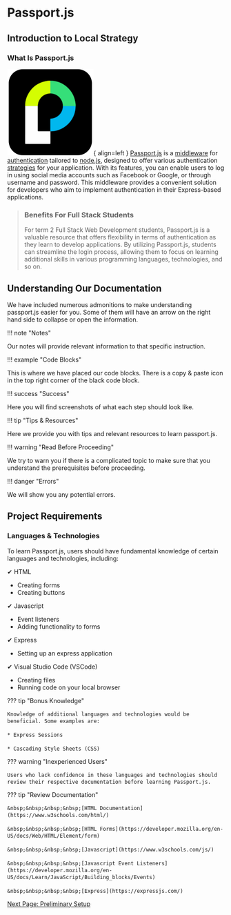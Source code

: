 # Passport.js

## Introduction to Local Strategy

### What Is Passport.js

![Passport Logo](./images/passport%20logo2.png){ align=left }
[Passport.js](./glossary.md#passportjs) is a [middleware](./glossary.md#middleware) for [authentication](./glossary.md#authentication) tailored to [node.js](./glossary.md#nodejs), designed to offer various authentication [strategies](./glossary.md#strategies) for your application. With its features, you can enable users to log in using social media accounts such as Facebook or Google, or through username and password. This middleware provides a convenient solution for developers who aim to implement authentication in their Express-based applications.

>### Benefits For Full Stack Students
>
>For term 2 Full Stack Web Development students, Passport.js is a valuable resource that offers flexibility in terms of authentication as they learn to develop applications. By utilizing Passport.js, students can streamline the login process, allowing them to focus on learning additional skills in various programming languages, technologies, and so on.

## Understanding Our Documentation

We have included numerous admonitions to make understanding passport.js easier for you. Some of them will have an arrow on the right hand side to collapse or open the information.

!!! note "Notes"

Our notes will provide relevant information to that specific instruction.

!!! example "Code Blocks"

This is where we have placed our code blocks. There is a copy & paste icon in the top right corner of the black code block.

!!! success "Success"

Here you will find screenshots of what each step should look like.

!!! tip "Tips & Resources"

Here we provide you with tips and relevant resources to learn passport.js.

!!! warning "Read Before Proceeding"

We try to warn you if there is a complicated topic to make sure that you understand the prerequisites before proceeding.

!!! danger "Errors"

We will show you any potential errors.

## Project Requirements

### Languages & Technologies

To learn Passport.js, users should have fundamental knowledge of certain languages and technologies, including:

&#10004; HTML

  * Creating forms
  * Creating buttons

&#10004; Javascript

  * Event listeners
  * Adding functionality to forms

&#10004; Express

  * Setting up an express application

&#10004; Visual Studio Code (VSCode)

  * Creating files
  * Running code on your local browser

??? tip "Bonus Knowledge"

    Knowledge of additional languages and technologies would be beneficial. Some examples are:

    * Express Sessions

    * Cascading Style Sheets (CSS)

??? warning "Inexperienced Users"

    Users who lack confidence in these languages and technologies should review their respective documentation before learning Passport.js.

??? tip "Review Documentation"

    &nbsp;&nbsp;&nbsp;&nbsp;[HTML Documentation](https://www.w3schools.com/html/)

    &nbsp;&nbsp;&nbsp;&nbsp;[HTML Forms](https://developer.mozilla.org/en-US/docs/Web/HTML/Element/form)

    &nbsp;&nbsp;&nbsp;&nbsp;[Javascript](https://www.w3schools.com/js/)

    &nbsp;&nbsp;&nbsp;&nbsp;[Javascript Event Listeners](https://developer.mozilla.org/en-US/docs/Learn/JavaScript/Building_blocks/Events)

    &nbsp;&nbsp;&nbsp;&nbsp;[Express](https://expressjs.com/)

[Next Page: Preliminary Setup](/preliminary)
